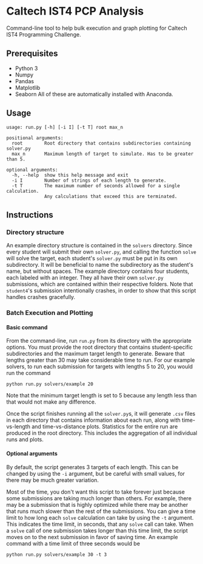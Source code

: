 # Caltech IST4 PCP Analysis
Command-line tool to help bulk execution and graph plotting for Caltech IST4 Programming Challenge.

## Prerequisites
- Python 3
- Numpy
- Pandas
- Matplotlib
- Seaborn
All of these are automatically installed with Anaconda.

## Usage
```
usage: run.py [-h] [-i I] [-t T] root max_n

positional arguments:
  root        Root directory that contains subdirectories containing solver.py
  max_n       Maximum length of target to simulate. Has to be greater than 5.

optional arguments:
  -h, --help  show this help message and exit
  -i I        Number of strings of each length to generate.
  -t T        The maximum number of seconds allowed for a single calculation.
              Any calculations that exceed this are terminated.
```

## Instructions
### Directory structure
An example directory structure is contained in the `solvers` directory.
Since every student will submit their own `solver.py`, and calling the function
`solve` will solve the target, each student's `solver.py` must be put in its
own subdirectory. It will be beneficial to name the subdirectory as the
student's name, but without spaces. The example directory contains four
students, each labeled with an integer. They all have their own `solver.py`
submissions, which are contained within their respective folders. Note that
`student4`'s submission intentionally crashes, in order to show that this
script handles crashes gracefully.

### Batch Execution and Plotting
#### Basic command
From the command-line, run `run.py` from its directory with the appropriate
options. You must provide the root directory that contains student-specific
subdirectories and the maximum target length to generate. Beware that lengths
greater than 30 may take considerable time to run. For our example solvers, to
run each submission for targets with lengths 5 to 20, you would run the command
```
python run.py solvers/example 20
```
Note that the minimum target length is set to 5 because any length less than
that would not make any difference.

Once the script finishes running all the `solver.py`s, it will generate `.csv`
files in each directory that contains information about each run, along with
time-vs-length and time-vs-distance plots. Statistics for the entire run are
produced in the root directory. This includes the aggregation of all individual
runs and plots.

#### Optional arguments
By default, the script generates 3 targets of each length. This can be changed
by using the `-i` argument, but be careful with small values, for there may
be much greater variation.

Most of the time, you don't want this script to take forever just because some
submissions are taking much longer than others. For example, there may be a
submission that is highly optimized while there may be another that runs much
slower than the rest of the submissions. You can give a time limit to how long
each `solve` calculation can take by using the `-t` argument. This indicates
the time limit, in seconds, that any `solve` call can take. When a `solve` call
of one submission takes longer than this time limit, the script moves on to
the next submission in favor of saving time. An example command with a time
limit of three seconds would be
```
python run.py solvers/example 30 -t 3
```
